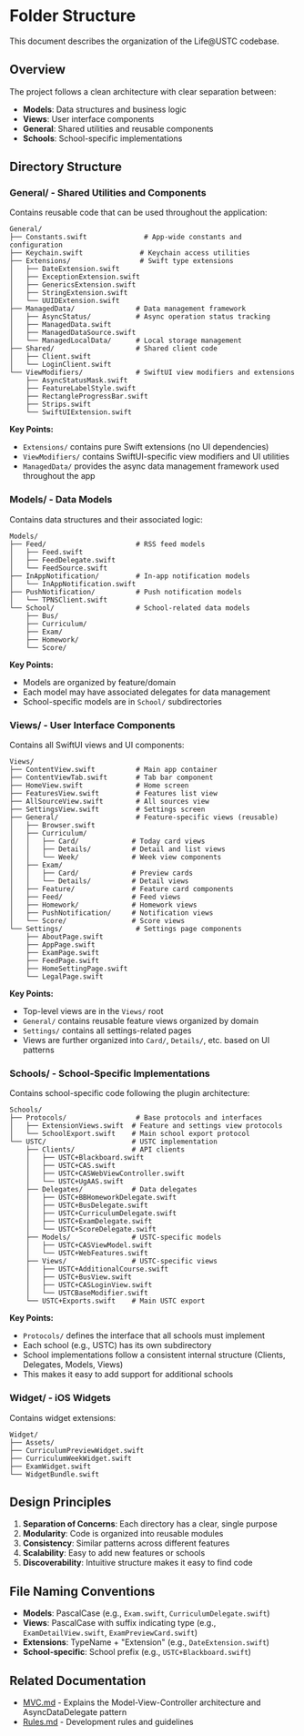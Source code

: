 # Folder Structure

This document describes the organization of the Life@USTC codebase.

## Overview

The project follows a clean architecture with clear separation between:
- **Models**: Data structures and business logic
- **Views**: User interface components
- **General**: Shared utilities and reusable components
- **Schools**: School-specific implementations

## Directory Structure

### General/ - Shared Utilities and Components

Contains reusable code that can be used throughout the application:

```
General/
├── Constants.swift              # App-wide constants and configuration
├── Keychain.swift              # Keychain access utilities
├── Extensions/                 # Swift type extensions
│   ├── DateExtension.swift
│   ├── ExceptionExtension.swift
│   ├── GenericsExtension.swift
│   ├── StringExtension.swift
│   └── UUIDExtension.swift
├── ManagedData/               # Data management framework
│   ├── AsyncStatus/           # Async operation status tracking
│   ├── ManagedData.swift
│   ├── ManagedDataSource.swift
│   └── ManagedLocalData/      # Local storage management
├── Shared/                    # Shared client code
│   ├── Client.swift
│   └── LoginClient.swift
└── ViewModifiers/             # SwiftUI view modifiers and extensions
    ├── AsyncStatusMask.swift
    ├── FeatureLabelStyle.swift
    ├── RectangleProgressBar.swift
    ├── Strips.swift
    └── SwiftUIExtension.swift
```

**Key Points:**
- `Extensions/` contains pure Swift extensions (no UI dependencies)
- `ViewModifiers/` contains SwiftUI-specific view modifiers and UI utilities
- `ManagedData/` provides the async data management framework used throughout the app

### Models/ - Data Models

Contains data structures and their associated logic:

```
Models/
├── Feed/                      # RSS feed models
│   ├── Feed.swift
│   ├── FeedDelegate.swift
│   └── FeedSource.swift
├── InAppNotification/         # In-app notification models
│   └── InAppNotification.swift
├── PushNotification/          # Push notification models
│   └── TPNSClient.swift
└── School/                    # School-related data models
    ├── Bus/
    ├── Curriculum/
    ├── Exam/
    ├── Homework/
    └── Score/
```

**Key Points:**
- Models are organized by feature/domain
- Each model may have associated delegates for data management
- School-specific models are in `School/` subdirectories

### Views/ - User Interface Components

Contains all SwiftUI views and UI components:

```
Views/
├── ContentView.swift          # Main app container
├── ContentViewTab.swift       # Tab bar component
├── HomeView.swift             # Home screen
├── FeaturesView.swift         # Features list view
├── AllSourceView.swift        # All sources view
├── SettingsView.swift         # Settings screen
├── General/                   # Feature-specific views (reusable)
│   ├── Browser.swift
│   ├── Curriculum/
│   │   ├── Card/             # Today card views
│   │   ├── Details/          # Detail and list views
│   │   └── Week/             # Week view components
│   ├── Exam/
│   │   ├── Card/             # Preview cards
│   │   └── Details/          # Detail views
│   ├── Feature/              # Feature card components
│   ├── Feed/                 # Feed views
│   ├── Homework/             # Homework views
│   ├── PushNotification/     # Notification views
│   └── Score/                # Score views
└── Settings/                  # Settings page components
    ├── AboutPage.swift
    ├── AppPage.swift
    ├── ExamPage.swift
    ├── FeedPage.swift
    ├── HomeSettingPage.swift
    └── LegalPage.swift
```

**Key Points:**
- Top-level views are in the `Views/` root
- `General/` contains reusable feature views organized by domain
- `Settings/` contains all settings-related pages
- Views are further organized into `Card/`, `Details/`, etc. based on UI patterns

### Schools/ - School-Specific Implementations

Contains school-specific code following the plugin architecture:

```
Schools/
├── Protocols/                 # Base protocols and interfaces
│   ├── ExtensionViews.swift  # Feature and settings view protocols
│   └── SchoolExport.swift    # Main school export protocol
└── USTC/                     # USTC implementation
    ├── Clients/              # API clients
    │   ├── USTC+Blackboard.swift
    │   ├── USTC+CAS.swift
    │   ├── USTC+CASWebViewController.swift
    │   └── USTC+UgAAS.swift
    ├── Delegates/            # Data delegates
    │   ├── USTC+BBHomeworkDelegate.swift
    │   ├── USTC+BusDelegate.swift
    │   ├── USTC+CurriculumDelegate.swift
    │   ├── USTC+ExamDelegate.swift
    │   └── USTC+ScoreDelegate.swift
    ├── Models/               # USTC-specific models
    │   ├── USTC+CASViewModel.swift
    │   └── USTC+WebFeatures.swift
    ├── Views/                # USTC-specific views
    │   ├── USTC+AdditionalCourse.swift
    │   ├── USTC+BusView.swift
    │   ├── USTC+CASLoginView.swift
    │   └── USTCBaseModifier.swift
    └── USTC+Exports.swift    # Main USTC export
```

**Key Points:**
- `Protocols/` defines the interface that all schools must implement
- Each school (e.g., USTC) has its own subdirectory
- School implementations follow a consistent internal structure (Clients, Delegates, Models, Views)
- This makes it easy to add support for additional schools

### Widget/ - iOS Widgets

Contains widget extensions:

```
Widget/
├── Assets/
├── CurriculumPreviewWidget.swift
├── CurriculumWeekWidget.swift
├── ExamWidget.swift
└── WidgetBundle.swift
```

## Design Principles

1. **Separation of Concerns**: Each directory has a clear, single purpose
2. **Modularity**: Code is organized into reusable modules
3. **Consistency**: Similar patterns across different features
4. **Scalability**: Easy to add new features or schools
5. **Discoverability**: Intuitive structure makes it easy to find code

## File Naming Conventions

- **Models**: PascalCase (e.g., `Exam.swift`, `CurriculumDelegate.swift`)
- **Views**: PascalCase with suffix indicating type (e.g., `ExamDetailView.swift`, `ExamPreviewCard.swift`)
- **Extensions**: TypeName + "Extension" (e.g., `DateExtension.swift`)
- **School-specific**: School prefix (e.g., `USTC+Blackboard.swift`)

## Related Documentation

- [MVC.md](./MVC.md) - Explains the Model-View-Controller architecture and AsyncDataDelegate pattern
- [Rules.md](./Rules.md) - Development rules and guidelines
